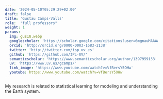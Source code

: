 ```yaml
---
date: '2024-05-10T05:29:29+02:00'
draft: false
title: 'Gustau Camps-Valls'
role:  "full professors"
weight: 1
params:
  img: gus18.webp
  googlescholar: 'https://scholar.google.com/citations?user=6mgnauMAAAAJ'
  orcid: 'http://orcid.org/0000-0003-1683-2138'
  twitter: 'http://twitter.com/isp_uv_es'
  github: 'https://github.com/IPL-UV/'
  semanticscholar: 'https://www.semanticscholar.org/author/1397959153'
  uv: 'https://www.uv.es/gcamps/'
  link_image: 'https://www.youtube.com/watch?v=VfBersY5OHw'
  youtube: https://www.youtube.com/watch?v=VfBersY5OHw
---
```


My research is related to statistical learning for modeling and understanding the Earth system.
